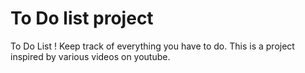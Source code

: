 # To Do list project
To Do List ! Keep track of everything you have to do. This is a project inspired by various videos on youtube.
